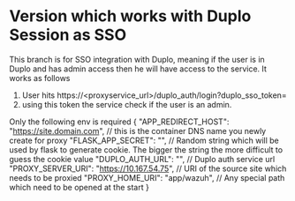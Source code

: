 # Version which works with Duplo Session as SSO
This branch is for SSO integration with Duplo, meaning if the user is in Duplo and has admin access then he will have access to the service. It works as follows
1. User hits https://<proxyservice_url>/duplo_auth/login?duplo_sso_token=<Bearertoenfromduplosession>
2. using this token the service check if the user is an admin.

Only the following env is required
    {
        "APP_REDIRECT_HOST": "https://site.domain.com", // this is the container DNS name you newly create for proxy
        "FLASK_APP_SECRET": "", // Random string which will be used by flask to generate cookie. The bigger the string the more difficult to guess the cookie value
        "DUPLO_AUTH_URL": "", // Duplo auth service url
        "PROXY_SERVER_URI": "https://10.167.54.75", // URI of the source site which needs to be proxied
        "PROXY_HOME_URI": "app/wazuh", // Any special path which need to be opened at the start
    }
